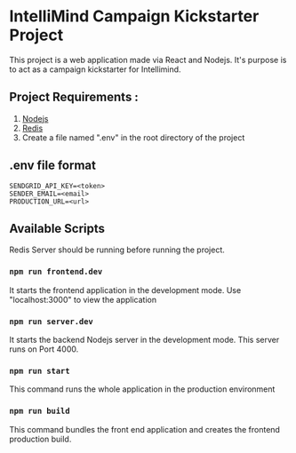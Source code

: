 # IntelliMind Campaign Kickstarter Project
This project is a web application made via React and Nodejs. It's purpose is to act as a campaign kickstarter for Intellimind.

## Project Requirements :
1. [Nodejs](https://nodejs.org/en/)
2. [Redis](https://redis.io/download)
3. Create a file named ".env" in the root directory of the project

## .env file format
```
SENDGRID_API_KEY=<token>
SENDER_EMAIL=<email>
PRODUCTION_URL=<url>
```

## Available Scripts
Redis Server should be running before running the project.

### `npm run frontend.dev`
It starts the frontend application in the development mode. Use "localhost:3000" to view the application

### `npm run server.dev`
It starts the backend Nodejs server in the development mode. This server runs on Port 4000.

### `npm run start`
This command runs the whole application in the production environment

### `npm run build`
This command bundles the front end application and creates the frontend production build.

